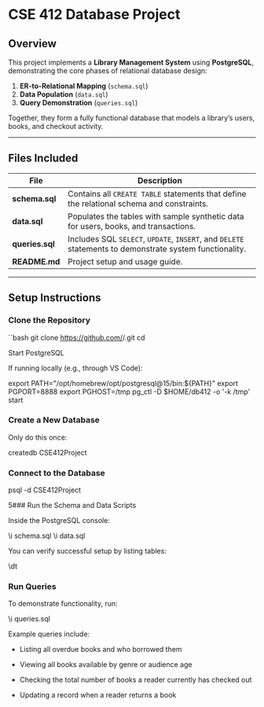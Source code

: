# CSE 412 Database Project

## Overview
This project implements a **Library Management System** using **PostgreSQL**, demonstrating the core phases of relational database design:
1. **ER-to-Relational Mapping** (`schema.sql`)
2. **Data Population** (`data.sql`)
3. **Query Demonstration** (`queries.sql`)

Together, they form a fully functional database that models a library’s users, books, and checkout activity.

---

## Files Included
| File | Description |
|------|--------------|
| **schema.sql** | Contains all `CREATE TABLE` statements that define the relational schema and constraints. |
| **data.sql** | Populates the tables with sample synthetic data for users, books, and transactions. |
| **queries.sql** | Includes SQL `SELECT`, `UPDATE`, `INSERT`, and `DELETE` statements to demonstrate system functionality. |
| **README.md** | Project setup and usage guide. |

---

## Setup Instructions

### Clone the Repository
``bash
git clone https://github.com/<your-username>/<your-repo-name>.git
cd <your-repo-name>

Start PostgreSQL

If running locally (e.g., through VS Code):

export PATH="/opt/homebrew/opt/postgresql@15/bin:${PATH}"
export PGPORT=8888
export PGHOST=/tmp
pg_ctl -D $HOME/db412 -o '-k /tmp' start

### Create a New Database

Only do this once:

createdb CSE412Project

### Connect to the Database
psql -d CSE412Project

5️### Run the Schema and Data Scripts

Inside the PostgreSQL console:

\i schema.sql
\i data.sql


You can verify successful setup by listing tables:

\dt

### Run Queries

To demonstrate functionality, run:

\i queries.sql

Example queries include:

 - Listing all overdue books and who borrowed them

 - Viewing all books available by genre or audience age

 - Checking the total number of books a reader currently has checked out

 - Updating a record when a reader returns a book
